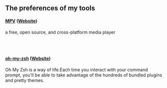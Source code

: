 ## The preferences of my tools


#### [MPV](https://github.com/ykqmain/my-config/tree/master/MPV) ([Website](https://mpv.io))

a free, open source, and cross-platform media player

<br><br>

#### [oh-my-zsh](https://github.com/ykqmain/my-config/tree/master/oh-my-zsh) ([Website](https://github.com/robbyrussell/oh-my-zsh))

Oh My Zsh is a way of life.Each time you interact with your command prompt, you'll be able to take advantage of the hundreds of bundled plugins and pretty themes. 

